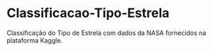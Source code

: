 # Classificacao-Tipo-Estrela
Classificação do Tipo de Estrela com dados da NASA fornecidos na plataforma Kaggle.
